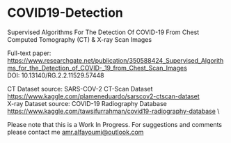 # COVID19-Detection
Supervised Algorithms For The Detection Of COVID-19 From Chest Computed Tomography (CT) & X-ray Scan Images

Full-text paper: https://www.researchgate.net/publication/350588424_Supervised_Algorithms_for_the_Detection_of_COVID-_19_from_Chest_Scan_Images \
DOI: 10.13140/RG.2.2.11529.57448

CT Dataset source: SARS-COV-2 CT-Scan Dataset https://www.kaggle.com/plameneduardo/sarscov2-ctscan-dataset \
X-ray Dataset source: COVID-19 Radiography Database https://www.kaggle.com/tawsifurrahman/covid19-radiography-database \

Please note that this is a Work In Progress. For suggestions and comments please contact me amr.alfayoumi@outlook.com
